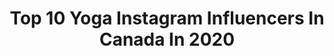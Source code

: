---
title: Top 10 Yoga Instagram Influencers In Canada In 2020
description: >-
  Find top yoga Instagram influencers in Canada in 2020. Most popular hashtags: #hikingadventures #beautifuldestinations #yoga.
platform: Instagram
hits: 211
text_top: Analyze the best Instagram accounts on inBeat.
text_bottom: Our database aggregates 211 Instagram influencers like this in Canada for you to contact.
profiles:
  - username: "odditie"
    fullname: >-
      Jordy Todosey
    bio: >-
      Canadian Award Winning Actress Alien•YogaTeacher•Singer•Writer•Creator Pursuing Passions & Purpose New♫soon me~ @oddirie ♡Visit my OnlyFans♡ 1.618
    location: "Canada"
    followers: 41704
    engagement: 502
    commentsToLikes: 0.059157
    id: ck9hcrg5emodn0j78crkg7gvk
    verified: true
    hashtags: "#morning, #fitness, #blackouttuesday, #yoga"
  - username: "dee_sik"
    fullname: >-
      Ildiko
    bio: >-
      Travel. Photography. Yoga. Wellness. Sharing life’s adventures ✈️ 50+ countries 📍Toronto 📸 @sikphotograph
    location: "Canada"
    followers: 4748
    engagement: 1048
    commentsToLikes: 0.343086
    id: ck8t0oyzzsrc20j78d6a7lnor
    verified: false
    hashtags: "#wanderlust, #latergram, #photooftheday, #justgoshoot"
  - username: "claudia.mars"
    fullname: >-
      Claudia Mars
    bio: >-
      🦅Founder @riseonline.ca 🎓Certified: nutrition specialist, personal trainer, yoga instructor, genetic-based program designer
    location: "Canada"
    followers: 204739
    engagement: 206
    commentsToLikes: 0.046515
    id: ck0w3ms6tu7eo0i19tni0esca
    verified: false
    hashtags: "#letyourselfbloom, #alohababe, #nebbiafamily"
  - username: "lori_dawnolyn"
    fullname: >-
      Lori Dawnolyn-Lifestyle Model
    bio: >-
      Agency Represented | Yoga Enthusiast | Age Positive Advocate 📍Toronto - @modeelle Inquiries: lori.dawnolyn@gmail.com
    location: "Canada"
    followers: 7588
    engagement: 1235
    commentsToLikes: 0.242348
    id: ck14kjbrnpscf0i195amwqp8c
    verified: false
    hashtags: "#canadaday, #challengeaccepted, #womensupportingwomen"
  - username: "anickdumontet"
    fullname: >-
      Anick Dumontet
    bio: >-
      Tv host 📺 Anime la Roue de Fortune depuis 12 ans 🍀 Hockey mom ❤️🥅 Gym, course, yoga 🧘🏻‍♀️ Bouffe bio🍋 Toujours de plus en plus verte 🌱
    location: "Canada"
    followers: 33525
    engagement: 417
    commentsToLikes: 0.037906
    id: ck5zxzjbf8yh80i14lfzk8os2
    verified: false
    hashtags: "#tbt, #throwbackthursday, #throwback, #halloweemdecorations"
  - username: "alihock_yogi"
    fullname: >-
      Ali 🤸‍♀️
    bio: >-
      💯Yogagirl 🇨🇦 E.D Survivor 👊🏻 #yogainjeans👖 For 15% off @_mindmade use code ALIMINDMADE15%OFF www.mindmadeshop.com
    location: "Canada"
    followers: 13528
    engagement: 476
    commentsToLikes: 0.200573
    id: ck8t6mu65e5x50j78a5qkgt69
    verified: false
    hashtags: "#yogini, #yogalife, #flexiflyingyoga, #asana"
  - username: "allyandnicholas"
    fullname: >-
      Wedding Photographers
    bio: >-
      •storytellers of human connection •compassionate living •creators of @weddinglegends •presets @allyandnicholaspresets •yoga @practiceloveeveryday
    location: "Canada"
    followers: 16219
    engagement: 284
    commentsToLikes: 0.123870
    id: ck0w5wx5k5u180i19i07d0sfh
    verified: false
    hashtags: "#lightandlovepresets, #engaged, #connection, #healing"
  - username: "jesscampoli"
    fullname: >-
      Jessica campoli 🌸
    bio: >-
      • 𝐻𝑎𝑖𝑟𝑑𝑟𝑒𝑠𝑠𝑒𝑟 -> @hairbyjessiica @beautemaudite • Travel✈️ • Yoga @studio_nostaa 🧘🏼‍♀️ . 💙💍 @maxmicrobeau
    location: "Canada"
    followers: 12709
    engagement: 426
    commentsToLikes: 0.149890
    id: ck8tbktdxw1920j78vqw24wqt
    verified: false
    hashtags: "#hiking, #positive, #outfitinspiration, #banffnationalpark"
  - username: "amandaduplessisfit"
    fullname: >-
      Amanda
    bio: >-
      Amanda DuPlessis - Personal Trainer 📍Whistler Links ⬇️ @youcanbeam : Amandafit @musesonly_yoga : Amanda 10 @freespiritoutlet : Amandafit
    location: "Canada"
    followers: 10945
    engagement: 628
    commentsToLikes: 0.065289
    id: ck5zk3ajjiqie0i148umapojy
    verified: false
    hashtags: "#beautifulbritishcolumbia, #hikingadventures, #bikini, #escapethecity"
  - username: "gwengwiz"
    fullname: >-
      gwen 🌵🌞🌈🐈💘👼🏼🌊🌴🌅✨
    bio: >-
      you are so much lovelier than you think 🕊 vegan, mental health, yoga, nature, fashion + beauty lovin gal who makes youtube vids at home with her cat
    location: "Canada"
    followers: 99683
    engagement: 272
    commentsToLikes: 0.025602
    id: ck15tffpehthk0i19yn18b5lb
    verified: false
    hashtags: ""
---